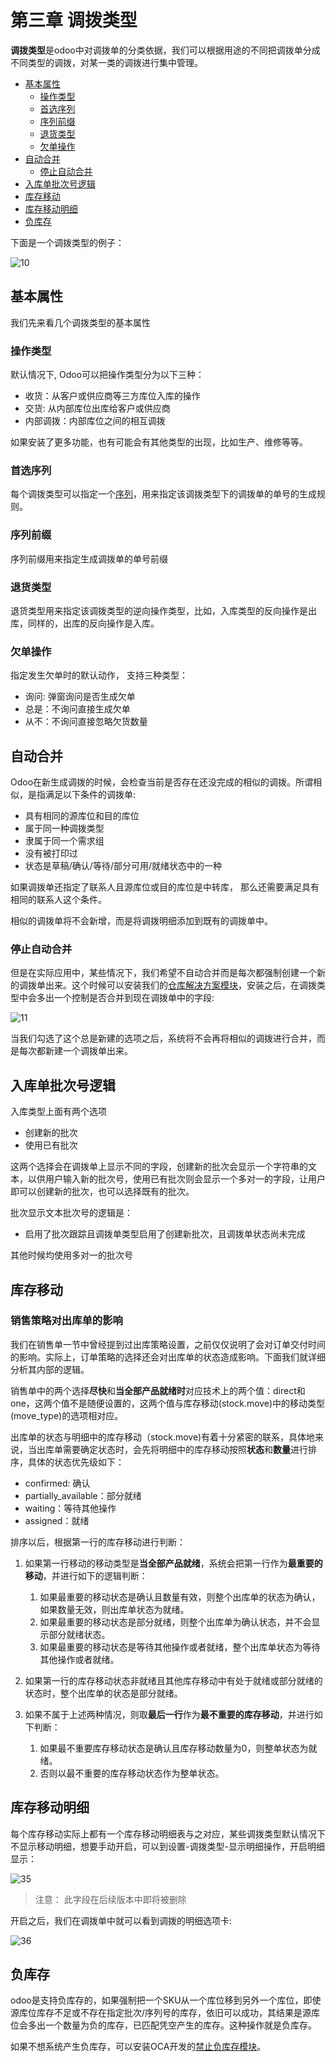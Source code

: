 # 第三章 调拨类型

**调拨类型**是odoo中对调拨单的分类依据，我们可以根据用途的不同把调拨单分成不同类型的调拨，对某一类的调拨进行集中管理。

* [基本属性](#基本属性)
  * [操作类型](#操作类型)
  * [首选序列](#首选序列)
  * [序列前缀](#序列前缀)
  * [退货类型](#退货类型)
  * [欠单操作](#欠单操作)
* [自动合并](#自动合并)
  * [停止自动合并](#停止自动合并)
* [入库单批次号逻辑](#入库单批次号逻辑)
* [库存移动](#库存移动)
* [库存移动明细](#库存移动明细)
* [负库存](#负库存)

下面是一个调拨类型的例子：

![10](./images/10.png)

## 基本属性

我们先来看几个调拨类型的基本属性

### 操作类型

默认情况下, Odoo可以把操作类型分为以下三种：

* 收货：从客户或供应商等三方库位入库的操作
* 交货: 从内部库位出库给客户或供应商
* 内部调拨：内部库位之间的相互调拨

如果安装了更多功能，也有可能会有其他类型的出现，比如生产、维修等等。

### 首选序列

每个调拨类型可以指定一个[序列]()，用来指定该调拨类型下的调拨单的单号的生成规则。

### 序列前缀

序列前缀用来指定生成调拨单的单号前缀

### 退货类型

退货类型用来指定该调拨类型的逆向操作类型，比如，入库类型的反向操作是出库，同样的，出库的反向操作是入库。

### 欠单操作

指定发生欠单时的默认动作， 支持三种类型：

* 询问: 弹窗询问是否生成欠单
* 总是：不询问直接生成欠单
* 从不：不询问直接忽略欠货数量

## 自动合并

Odoo在新生成调拨的时候，会检查当前是否存在还没完成的相似的调拨。所谓相似，是指满足以下条件的调拨单:

* 具有相同的源库位和目的库位
* 属于同一种调拨类型
* 隶属于同一个需求组
* 没有被打印过
* 状态是草稿/确认/等待/部分可用/就绪状态中的一种

如果调拨单还指定了联系人且源库位或目的库位是中转库， 那么还需要满足具有相同的联系人这个条件。

相似的调拨单将不会新增，而是将调拨明细添加到既有的调拨单中。

### 停止自动合并

但是在实际应用中，某些情况下，我们希望不自动合并而是每次都强制创建一个新的调拨单出来。这个时候可以安装我们的[仓库解决方案模块](https://odoohub.com.cn)，安装之后，在调拨类型中会多出一个控制是否合并到现在调拨单中的字段: 

![11](./images/11.png)

当我们勾选了这个总是新建的选项之后，系统将不会再将相似的调拨进行合并，而是每次都新建一个调拨单出来。

## 入库单批次号逻辑

入库类型上面有两个选项

* 创建新的批次
* 使用已有批次

这两个选择会在调拨单上显示不同的字段，创建新的批次会显示一个字符串的文本，以供用户输入新的批次号，使用已有批次则会显示一个多对一的字段，让用户即可以创建新的批次，也可以选择既有的批次。

批次显示文本批次号的逻辑是：

* 启用了批次跟踪且调拨单类型启用了创建新批次，且调拨单状态尚未完成

其他时候均使用多对一的批次号

## 库存移动

### 销售策略对出库单的影响

我们在销售单一节中曾经提到过出库策略设置，之前仅仅说明了会对订单交付时间的影响。实际上，订单策略的选择还会对出库单的状态造成影响。下面我们就详细分析其内部的逻辑。

销售单中的两个选择**尽快**和**当全部产品就绪时**对应技术上的两个值：direct和one，这两个值不是随便设置的，这两个值与库存移动(stock.move)中的移动类型(move_type)的选项相对应。

出库单的状态与明细中的库存移动（stock.move)有着十分紧密的联系，具体地来说，当出库单需要确定状态时，会先将明细中的库存移动按照**状态**和**数量**进行排序，具体的状态优先级如下：

* confirmed: 确认
* partially_available：部分就绪
* waiting：等待其他操作
* assigned：就绪

排序以后，根据第一行的库存移动进行判断：

1. 如果第一行移动的移动类型是**当全部产品就绪**，系统会把第一行作为**最重要的移动**，并进行如下的逻辑判断：

    1. 如果最重要的移动状态是确认且数量有效，则整个出库单的状态为确认，如果数量无效，则出库单状态为就绪。
    2. 如果最重要的移动状态是部分就绪，则整个出库单为确认状态，并不会显示部分就绪状态。
    3. 如果最重要的移动状态是等待其他操作或者就绪，整个出库单状态为等待其他操作或者就绪。

2. 如果第一行的库存移动状态非就绪且其他库存移动中有处于就绪或部分就绪的状态时，整个出库单的状态是部分就绪。

3. 如果不属于上述两种情况，则取**最后一行**作为**最不重要的库存移动**，并进行如下判断：
    1. 如果最不重要库存移动状态是确认且库存移动数量为0，则整单状态为就绪。
    2. 否则以最不重要的库存移动状态作为整单状态。

## 库存移动明细

每个库存移动实际上都有一个库存移动明细表与之对应，某些调拨类型默认情况下不显示移动明细，想要手动开启，可以到设置-调拨类型-显示明细操作，开启明细显示：

![35](./images/35.png)

> 注意： 此字段在后续版本中即将被删除

开启之后，我们在调拨单中就可以看到调拨的明细选项卡:

![36](./images/36.png)

## 负库存

odoo是支持负库存的，如果强制把一个SKU从一个库位移到另外一个库位，即使源库位库存不足或不存在指定批次/序列号的库存，依旧可以成功，其结果是源库位会多出一个数量为负的库存，已匹配凭空产生的库存。这种操作就是负库存。

如果不想系统产生负库存，可以安装OCA开发的[禁止负库存模块](https://apps.odoo.com/apps/modules/13.0/stock_no_negative/)。